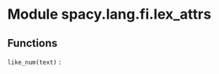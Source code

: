 Module spacy.lang.fi.lex_attrs
==============================

Functions
---------

    
`like_num(text)`
: